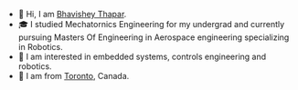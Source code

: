 * 👋 Hi, I am [Bhavishey Thapar](https://bhavisheythapar.com/).
* 🎓 I studied Mechatornics Engineering for my undergrad and currently pursuing Masters Of Engineering in Aerospace engineering specializing in Robotics.
* 👀 I am interested in embedded systems, controls engineering and robotics.
* 🍁 I am from [Toronto](https://www.toronto.ca/), Canada.


<!---
bhavisheythapar/bhavisheythapar is a ✨ special ✨ repository because its `README.md` (this file) appears on your GitHub profile.
You can click the Preview link to take a look at your changes.
--->
